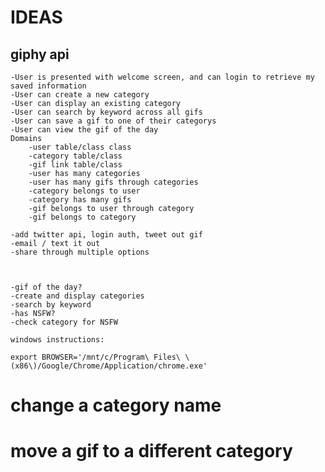 # IDEAS
## giphy api
    -User is presented with welcome screen, and can login to retrieve my saved information
    -User can create a new category
    -User can display an existing category
    -User can search by keyword across all gifs
    -User can save a gif to one of their categorys
    -User can view the gif of the day
    Domains
        -user table/class class
        -category table/class
        -gif link table/class
        -user has many categories
        -user has many gifs through categories
        -category belongs to user
        -category has many gifs
        -gif belongs to user through category
        -gif belongs to category

    -add twitter api, login auth, tweet out gif
    -email / text it out
    -share through multiple options
    


    -gif of the day?
    -create and display categories
    -search by keyword
    -has NSFW?
    -check category for NSFW

    windows instructions:

    export BROWSER='/mnt/c/Program\ Files\ \(x86\)/Google/Chrome/Application/chrome.exe'

# change a category name
# move a gif to a different category